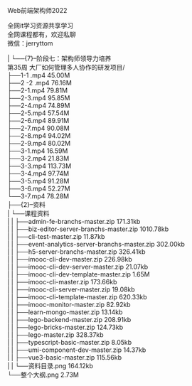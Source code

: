 Web前端架构师2022

全网it学习资源共享学习<br>全网课程都有，欢迎私聊<br>微信：jerryttom<br>

| └──{7}–阶段七：架构师领导力培养<br> 第35周 大厂如何管理多人协作的研发项目/<br> ├──1-1 .mp4 45.00M<br> ├──2 -2 .mp4 76.16M<br> ├──2-1.mp4 79.81M<br> ├──2-3.mp4 95.85M<br> ├──2-4.mp4 74.89M<br> ├──2-5.mp4 57.54M<br> ├──2-6.mp4 89.91M<br> ├──2-7.mp4 90.08M<br> ├──2-8.mp4 94.02M<br> ├──2-9.mp4 80.02M<br> ├──3-1.mp4 16.59M<br> ├──3-2.mp4 21.83M<br> ├──3-3.mp4 113.73M<br> ├──3-4.mp4 97.74M<br> ├──3-5.mp4 91.28M<br> ├──3-6.mp4 52.27M<br> └──3-7.mp4 78.28M<br> ├──{2}–资料<br> | └──课程资料<br> | | ├──admin-fe-branchs-master.zip 171.31kb<br> | | ├──biz-editor-server-branchs-master.zip 1010.78kb<br> | | ├──cli-test-master.zip 11.87kb<br> | | ├──event-analytics-server-branchs-master.zip 302.00kb<br> | | ├──h5-server-branchs-master.zip 326.41kb<br> | | ├──imooc-cli-dev-master.zip 226.98kb<br> | | ├──imooc-cli-dev-server-master.zip 21.07kb<br> | | ├──imooc-cli-dev-template-master.zip 1.65M<br> | | ├──imooc-cli-master.zip 173.66kb<br> | | ├──imooc-cli-server-master.zip 19.08kb<br> | | ├──imooc-cli-template-master.zip 620.33kb<br> | | ├──imooc-monitor-master.zip 82.92kb<br> | | ├──learn-mongo-master.zip 13.14kb<br> | | ├──lego-backend-master.zip 208.91kb<br> | | ├──lego-bricks-master.zip 124.73kb<br> | | ├──lego-master.zip 328.37kb<br> | | ├──typescript-basic-master.zip 8.05kb<br> | | ├──umi-component-dev-master.zip 14.37kb<br> | | ├──vue3-basic-master.zip 115.56kb<br> | | └──资料目录.png 164.12kb<br> └──整个大纲.png 2.73M